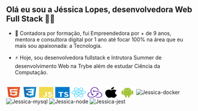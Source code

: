 ## Olá eu sou a Jéssica Lopes, desenvolvedora Web Full Stack 👩‍💻

- 🌱 Contadora por formação, fui Empreendedora por + de 9 anos, mentora e consultora digital por 1 ano até focar 100% na área que eu mais sou apaixonada: a Tecnologia.

- ⚡ Hoje, sou desenvolvedora fullstack e Intrutora Summer de desenvolvimento Web na Trybe além de estudar Ciência da Computação.
<link rel="stylesheet" href="devicon.min.css">
<div style="display: inline_block"><br>
  <img align="center" alt="Jessica-HTML" height="30" width="40" src="https://raw.githubusercontent.com/devicons/devicon/master/icons/html5/html5-original.svg">
  <img align="center" alt="Jessica-CSS" height="30" width="40" src="https://raw.githubusercontent.com/devicons/devicon/master/icons/css3/css3-original.svg">
  <img align="center" alt="Jessica-Js" height="30" width="40" src="https://raw.githubusercontent.com/devicons/devicon/master/icons/javascript/javascript-plain.svg">
  <img align="center" alt="Jessica-Ts" height="30" width="40" src="https://raw.githubusercontent.com/devicons/devicon/master/icons/typescript/typescript-plain.svg">
  <img align="center" alt="Jessica-React" height="30" width="40" src="https://raw.githubusercontent.com/devicons/devicon/master/icons/react/react-original.svg">
  <img align="center" alt="Jessica-redux" height="30" width="40"
src="//raw.githubusercontent.com/devicons/devicon/master/icons/redux/redux-original.svg">
  <img align="center" alt="Jessica-Apple" height="30" width="40" src="https://raw.githubusercontent.com/devicons/devicon/master/icons/apple/apple-original.svg">
  <img align="center" alt="Jessica-Android" height="30" width="40" src="https://raw.githubusercontent.com/devicons/devicon/master/icons/android/android-plain.svg">
  <img align="center" alt="Jessica-docker" height="30" width="40"
src="//cdn.jsdelivr.net/gh/devicons/devicon/icons/docker/docker-plain.svg">
    <img align="center" alt="Jessica-mysql" height="30" width="40"
src="//cdn.jsdelivr.net/gh/devicons/devicon/icons/mysql/mysql-original-wordmark.svg">
    <img align="center" alt="Jessica-node" height="30" width="40"
src="//cdn.jsdelivr.net/gh/devicons/devicon/icons/nodejs/nodejs-original-wordmark.svg">
    <img align="center" alt="Jessica-jest" height="30" width="40"
src="//cdn.jsdelivr.net/gh/devicons/devicon/icons/jest/jest-plain.svg">
</div>





